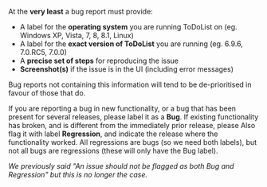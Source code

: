At the **very least** a bug report must provide:

- A label for the **operating system** you are running ToDoList on (eg. Windows XP, Vista, 7, 8, 8.1, Linux)
- A label for the **exact version of ToDoList** you are running (eg. 6.9.6, 7.0.RC5, 7.0.0)
- A **precise set of steps** for reproducing the issue 
- **Screenshot(s)** if the issue is in the UI (including error messages)

Bug reports not containing this information will tend to be de-prioritised in favour of those that do.

If you are reporting a bug in new functionality, or a bug that has been present for several releases, please label it as a **Bug**. If existing functionality has broken, and is different from the immediately prior release, please Also flag it with label **Regression**, and indicate the release where the functionality worked. All regressions are bugs (so we need both labels), but not all bugs are regressions (these will only have the Bug label).

*We previously said "An issue should not be flagged as both Bug and Regression" but this is no longer the case.*
